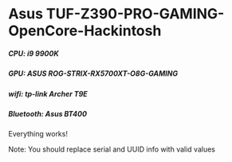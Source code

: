 # Asus TUF-Z390-PRO-GAMING-OpenCore-Hackintosh

##### CPU: i9 9900K
##### GPU: ASUS ROG-STRIX-RX5700XT-O8G-GAMING
##### wifi: tp-link Archer T9E
##### Bluetooth: Asus BT400

Everything works!

Note: You should replace serial and UUID info with valid values
